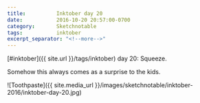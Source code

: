 ```yaml
---
title:          Inktober day 20
date:           2016-10-20 20:57:00-0700
category:       Sketchnotable
tags:           inktober
excerpt_separator: "<!--more-->"
---
```

[#inktober]({{ site.url }}/tags/inktober) day 20: Squeeze.

Somehow this always comes as a surprise to the kids.

![Toothpaste]({{ site.media_url }}/images/sketchnotable/inktober-2016/inktober-day-20.jpg)

<!--more-->
